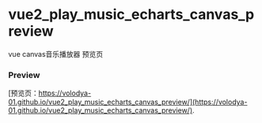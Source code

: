 # vue2_play_music_echarts_canvas_preview
vue canvas音乐播放器 预览页


### Preview

[预览页：https://volodya-01.github.io/vue2_play_music_echarts_canvas_preview/](https://volodya-01.github.io/vue2_play_music_echarts_canvas_preview/).
